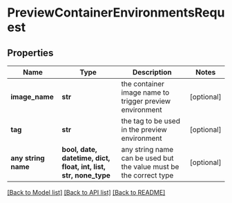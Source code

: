 # PreviewContainerEnvironmentsRequest


## Properties
Name | Type | Description | Notes
------------ | ------------- | ------------- | -------------
**image_name** | **str** | the container image name to trigger preview environment | [optional] 
**tag** | **str** | the tag to be used in the preview environment | [optional] 
**any string name** | **bool, date, datetime, dict, float, int, list, str, none_type** | any string name can be used but the value must be the correct type | [optional]

[[Back to Model list]](../README.md#documentation-for-models) [[Back to API list]](../README.md#documentation-for-api-endpoints) [[Back to README]](../README.md)


